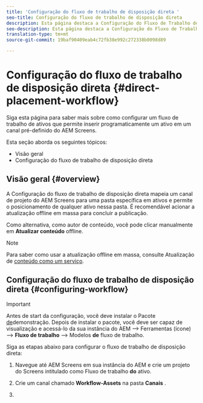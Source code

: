 ```yaml
---
title: 'Configuração do fluxo de trabalho de disposição direta '
seo-title: Configuração do fluxo de trabalho de disposição direta
description: Esta página destaca a Configuração do Fluxo de Trabalho de Disposição Direta.
seo-description: Esta página destaca a Configuração do Fluxo de Trabalho de Disposição Direta.
translation-type: tm+mt
source-git-commit: 19baf90409eab4c72fb38e992c272338b0098d89

---
```



# Configuração do fluxo de trabalho de disposição direta {#direct-placement-workflow}

Siga esta página para saber mais sobre como configurar um fluxo de trabalho de ativos que permite inserir programaticamente um ativo em um canal pré-definido do AEM Screens.

Esta seção aborda os seguintes tópicos:

* Visão geral
* Configuração do fluxo de trabalho de disposição direta

## Visão geral {#overview}

A Configuração do fluxo de trabalho de disposição direta mapeia um canal de projeto do AEM Screens para uma pasta específica em ativos e permite o posicionamento de qualquer ativo nessa pasta. É recomendável acionar a atualização offline em massa para concluir a publicação.

Como alternativa, como autor de conteúdo, você pode clicar manualmente em **Atualizar conteúdo** offline.

>[!NOTE]
> Para saber como usar a atualização offline em massa, consulte Atualização de [conteúdo como um serviço](/help/user-guide/content-update-as-a-service.md).

## Configuração do fluxo de trabalho de disposição direta {#configuring-workflow}

>[!IMPORTANT]
> Antes de start da configuração, você deve instalar o Pacote [de](https://github.com/godanny86/screens-demo/releases/download/v.0.0.1/screens-demo.all-1.0-SNAPSHOT.zip)demonstração. Depois de instalar o pacote, você deve ser capaz de visualização e acessá-lo da sua instância do AEM —> Ferramentas (ícone) —> **Fluxo de trabalho** —> Modelos **de** fluxo de trabalho.

Siga as etapas abaixo para configurar o fluxo de trabalho de disposição direta:

1. Navegue até AEM Screens em sua instância do AEM e crie um projeto do Screens intitulado como Fluxo de trabalho **do** ativo.

1. Crie um canal chamado **Workflow-Assets** na pasta **Canais** .

1. 
